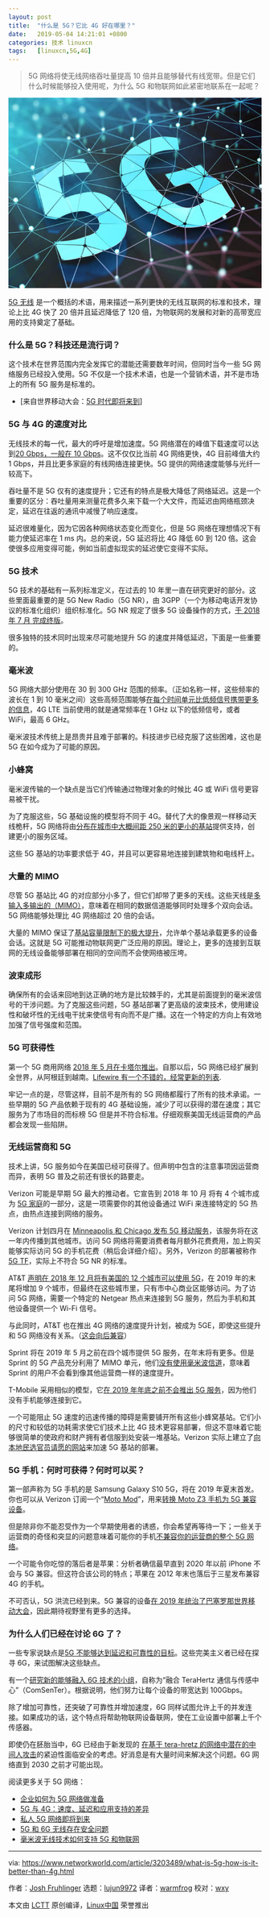```yaml
---
layout: post
title:	"什么是 5G？它比 4G 好在哪里？"
date:	2019-05-04 14:21:01 +0800 
categories:	技术 linuxcn 
tags:	[linuxcn,5G,4G]
---
```




> 
> 5G 网络将使无线网络吞吐量提高 10 倍并且能够替代有线宽带。但是它们什么时候能够投入使用呢，为什么 5G 和物联网如此紧密地联系在一起呢？
> 
> 
> 


![Thinkstock](/Asserts/Images/album/201905/04/142106xaapgq9g9bc99jg6.jpg)


[5G 无线](https://www.networkworld.com/article/3203489/what-is-5g-wireless-networking-benefits-standards-availability-versus-lte.html) 是一个概括的术语，用来描述一系列更快的无线互联网的标准和技术，理论上比 4G 快了 20 倍并且延迟降低了 120 倍，为物联网的发展和对新的高带宽应用的支持奠定了基础。


### 什么是 5G？科技还是流行词？


这个技术在世界范围内完全发挥它的潜能还需要数年时间，但同时当今一些 5G 网络服务已经投入使用。5G 不仅是一个技术术语，也是一个营销术语，并不是市场上的所有 5G 服务是标准的。


* [来自世界移动大会：[5G 时代即将来到](https://www.networkworld.com/article/3354477/mobile-world-congress-the-time-of-5g-is-almost-here.html)]


### 5G 与 4G 的速度对比


无线技术的每一代，最大的呼吁是增加速度。5G 网络潜在的峰值下载速度可以达到[20 Gbps，一般在 10 Gbps](https://www.networkworld.com/article/3330603/5g-versus-4g-how-speed-latency-and-application-support-differ.html)。这不仅仅比当前 4G 网络更快，4G 目前峰值大约 1 Gbps，并且比更多家庭的有线网络连接更快。5G 提供的网络速度能够与光纤一较高下。


吞吐量不是 5G 仅有的速度提升；它还有的特点是极大降低了网络延迟。这是一个重要的区分：吞吐量用来测量花费多久来下载一个大文件，而延迟由网络瓶颈决定，延迟在往返的通讯中减慢了响应速度。


延迟很难量化，因为它因各种网络状态变化而变化，但是 5G 网络在理想情况下有能力使延迟率在 1 ms 内。总的来说，5G 延迟将比 4G 降低 60 到 120 倍。这会使很多应用变得可能，例如当前虚拟现实的延迟使它变得不实际。


### 5G 技术


5G 技术的基础有一系列标准定义，在过去的 10 年里一直在研究更好的部分。这些里面最重要的是 5G New Radio（5G NR），由 3GPP（一个为移动电话开发协议的标准化组织）组织标准化。5G NR 规定了很多 5G 设备操作的方式，[于 2018 年 7 月 完成终版](https://www.theverge.com/2018/6/15/17467734/5g-nr-standard-3gpp-standalone-finished)。


很多独特的技术同时出现来尽可能地提升 5G 的速度并降低延迟，下面是一些重要的。


### 毫米波


5G 网络大部分使用在 30 到 300 GHz 范围的频率。（正如名称一样，这些频率的波长在 1 到 10 毫米之间）这些高频范围能够[在每个时间单元比低频信号携带更多的信息](https://www.networkworld.com/article/3291323/millimeter-wave-wireless-could-help-support-5g-and-iot.html)，4G LTE 当前使用的就是通常频率在 1 GHz 以下的低频信号，或者 WiFi，最高 6 GHz。


毫米波技术传统上是昂贵并且难于部署的。科技进步已经克服了这些困难，这也是 5G 在如今成为了可能的原因。


### 小蜂窝


毫米波传输的一个缺点是当它们传输通过物理对象的时候比 4G 或 WiFi 信号更容易被干扰。


为了克服这些，5G 基础设施的模型将不同于 4G。替代了大的像景观一样移动天线桅杆，5G 网络将由[分布在城市中大概间距 250 米的更小的基站](https://spectrum.ieee.org/video/telecom/wireless/5g-bytes-small-cells-explained)提供支持，创建更小的服务区域。


这些 5G 基站的功率要求低于 4G，并且可以更容易地连接到建筑物和电线杆上。


### 大量的 MIMO


尽管 5G 基站比 4G 的对应部分小多了，但它们却带了更多的天线。这些天线是[多输入多输出的（MIMO）](https://www.networkworld.com/article/3250268/what-is-mu-mimo-and-why-you-need-it-in-your-wireless-routers.html)，意味着在相同的数据信道能够同时处理多个双向会话。5G 网络能够处理比 4G 网络超过 20 倍的会话。


大量的 MIMO 保证了[基站容量限制下的极大提升](https://spectrum.ieee.org/tech-talk/telecom/wireless/5g-researchers-achieve-new-spectrum-efficiency-record)，允许单个基站承载更多的设备会话。这就是 5G 可能推动物联网更广泛应用的原因。理论上，更多的连接到互联网的无线设备能够部署在相同的空间而不会使网络被压垮。


### 波束成形


确保所有的会话来回地到达正确的地方是比较棘手的，尤其是前面提到的毫米波信号的干涉问题。为了克服这些问题，5G 基站部署了更高级的波束技术，使用建设性和破坏性的无线电干扰来使信号有向而不是广播。这在一个特定的方向上有效地加强了信号强度和范围。


### 5G 可获得性


第一个 5G 商用网络 [2018 年 5 月在卡塔尔推出](https://venturebeat.com/2018/05/14/worlds-first-commercial-5g-network-launches-in-qatar/)。自那以后，5G 网络已经扩展到全世界，从阿根廷到越南。[Lifewire 有一个不错的，经常更新的列表](https://www.lifewire.com/5g-availability-world-4156244).


牢记一点的是，尽管这样，目前不是所有的 5G 网络都履行了所有的技术承诺。一些早期的 5G 产品依赖于现有的 4G 基础设施，减少了可以获得的潜在速度；其它服务为了市场目的而标榜 5G 但是并不符合标准。仔细观察美国无线运营商的产品都会发现一些陷阱。


### 无线运营商和 5G


技术上讲，5G 服务如今在美国已经可获得了。但声明中包含的注意事项因运营商而异，表明 5G 普及之前还有很长的路要走。


Verizon 可能是早期 5G 最大的推动者。它宣告到 2018 年 10 月 将有 4 个城市成为 [5G 家庭](https://www.digitaltrends.com/computing/verizon-5g-home-promises-up-to-gigabit-internet-speeds-for-50/)的一部分，这是一项需要你的其他设备通过 WiFi 来连接特定的 5G 热点，由热点连接到网络的服务。


Verizon 计划四月在 [Minneapolis 和 Chicago 发布 5G 移动服务](https://lifehacker.com/heres-your-cheat-sheet-for-verizons-new-5g-data-plans-1833278817)，该服务将在这一年内传播到其他城市。访问 5G 网络将需要消费者每月额外花费费用，加上购买能够实际访问 5G 的手机花费（稍后会详细介绍）。另外，Verizon 的部署被称作 [5G TF](https://www.theverge.com/2018/10/2/17927712/verizon-5g-home-internet-real-speed-meaning)，实际上不符合 5G NR 的标准。


AT&T [声明在 2018 年 12 月将有美国的 12 个城市可以使用 5G](https://www.cnn.com/2018/12/18/tech/5g-mobile-att/index.html)，在 2019 年的末尾将增加 9 个城市，但最终在这些城市里，只有市中心商业区能够访问。为了访问 5G 网络，需要一个特定的 Netgear 热点来连接到 5G 服务，然后为手机和其他设备提供一个 Wi-Fi 信号。


与此同时，AT&T 也在推出 4G 网络的速度提升计划，被成为 5GE，即使这些提升和 5G 网络没有关系。（[这会向后兼容](https://www.networkworld.com/article/3339720/like-4g-before-it-5g-is-being-hyped.html?nsdr=true)）


Sprint 将在 2019 年 5 月之前在四个城市提供 5G 服务，在年末将有更多。但是 Sprint 的 5G 产品充分利用了 MIMO 单元，他们[没有使用毫米波信道](https://www.digitaltrends.com/mobile/sprint-5g-rollout/)，意味着 Sprint 的用户不会看到像其他运营商一样的速度提升。


T-Mobile 采用相似的模型，它[在 2019 年年底之前不会推出 5G 服务](https://www.cnet.com/news/t-mobile-delays-full-600-mhz-5g-launch-until-second-half/)，因为他们没有手机能够连接到它。


一个可能阻止 5G 速度的迅速传播的障碍是需要铺开所有这些小蜂窝基站。它们小的尺寸和较低的功耗需求使它们技术上比 4G 技术更容易部署，但这不意味着它能够很简单的使政府和财产拥有者信服到处安装一堆基站。Verizon 实际上建立了[向本地民选官员请愿的网站](https://lets5g.com/)来加速 5G 基站的部署。


### 5G 手机：何时可获得？何时可以买？


第一部声称为 5G 手机的是 Samsung Galaxy S10 5G，将在 2019 年夏末首发。你也可以从 Verizon 订阅一个“[Moto Mod](https://www.verizonwireless.com/support/5g-moto-mod-faqs/?AID=11365093&SID=100098X1555750Xbc2e857934b22ebca1a0570d5ba93b7c&vendorid=CJM&PUBID=7105813&cjevent=2e2150cb478c11e98183013b0a1c0e0c)”，用来[转换 Moto Z3 手机为 5G 兼容设备](https://www.digitaltrends.com/cell-phone-reviews/moto-z3-review/)。


但是除非你不能忍受作为一个早期使用者的诱惑，你会希望再等待一下；一些关于运营商的奇怪和突显的问题意味着可能你的手机[不兼容你的运营商的整个 5G 网络](https://www.businessinsider.com/samsung-galaxy-s10-5g-which-us-cities-have-5g-networks-2019-2)。


一个可能令你吃惊的落后者是苹果：分析者确信最早直到 2020 年以前 iPhone 不会与 5G 兼容。但这符合该公司的特点；苹果在 2012 年末也落后于三星发布兼容 4G 的手机。


不可否认，5G 洪流已经到来。5G 兼容的设备[在 2019 年统治了巴塞罗那世界移动大会](https://www.networkworld.com/article/3354477/mobile-world-congress-the-time-of-5g-is-almost-here.html)，因此期待视野里有更多的选择。


### 为什么人们已经在讨论 6G 了？


一些专家说缺点是[5G 不能够达到延迟和可靠性的目标](https://www.networkworld.com/article/3305359/6g-will-achieve-terabits-per-second-speeds.html)。这些完美主义者已经在探寻 6G，来试图解决这些缺点。


有一个[研究新的能够融入 6G 技术的小组](https://www.networkworld.com/article/3285112/get-ready-for-upcoming-6g-wireless-too.html)，自称为“融合 TeraHertz 通信与传感中心”（ComSenTer）。根据说明，他们努力让每个设备的带宽达到 100Gbps。


除了增加可靠性，还突破了可靠性并增加速度，6G 同样试图允许上千的并发连接。如果成功的话，这个特点将帮助物联网设备联网，使在工业设置中部署上千个传感器。


即使仍在胚胎当中，6G 已经由于新发现的 [在基于 tera-hretz 的网络中潜在的中间人攻击](https://www.networkworld.com/article/3315626/5g-and-6g-wireless-technologies-have-security-issues.html)的紧迫性面临安全的考虑。好消息是有大量时间来解决这个问题。6G 网络直到 2030 之前才可能出现。


阅读更多关于 5G 网络：


* [企业如何为 5G 网络做准备](https://%20https//www.networkworld.com/article/3306720/mobile-wireless/how-enterprises-can-prep-for-5g.html)
* [5G 与 4G：速度、延迟和应用支持的差异](https://%20https//www.networkworld.com/article/3330603/mobile-wireless/5g-versus-4g-how-speed-latency-and-application-support-differ.html)
* [私人 5G 网络即将到来](https://%20https//www.networkworld.com/article/3319176/mobile-wireless/private-5g-networks-are-coming.html)
* [5G 和 6G 无线存在安全问题](https://www.networkworld.com/article/3315626/network-security/5g-and-6g-wireless-technologies-have-security-issues.html)
* [毫米波无线技术如何支持 5G 和物联网](https://www.networkworld.com/article/3291323/mobile-wireless/millimeter-wave-wireless-could-help-support-5g-and-iot.html)




---


via: <https://www.networkworld.com/article/3203489/what-is-5g-how-is-it-better-than-4g.html>


作者：[Josh Fruhlinger](https://www.networkworld.com/author/Josh-Fruhlinger/) 选题：[lujun9972](https://github.com/lujun9972) 译者：[warmfrog](https://github.com/warmfrog) 校对：[wxy](https://github.com/wxy)


本文由 [LCTT](https://github.com/LCTT/TranslateProject) 原创编译，[Linux中国](https://linux.cn/) 荣誉推出
